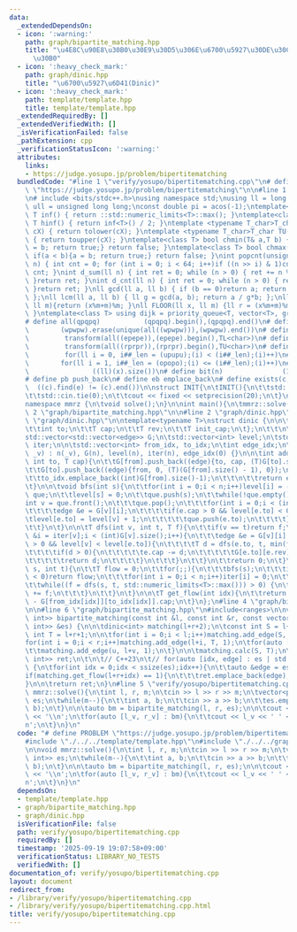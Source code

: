 ```yaml
---
data:
  _extendedDependsOn:
  - icon: ':warning:'
    path: graph/bipartite_matching.hpp
    title: "\u4E8C\u90E8\u30B0\u30E9\u30D5\u306E\u6700\u5927\u30DE\u30C3\u30C1\u30F3\
      \u30B0"
  - icon: ':heavy_check_mark:'
    path: graph/dinic.hpp
    title: "\u6700\u5927\u6D41(Dinic)"
  - icon: ':heavy_check_mark:'
    path: template/template.hpp
    title: template/template.hpp
  _extendedRequiredBy: []
  _extendedVerifiedWith: []
  _isVerificationFailed: false
  _pathExtension: cpp
  _verificationStatusIcon: ':warning:'
  attributes:
    links:
    - https://judge.yosupo.jp/problem/bipertitematching
  bundledCode: "#line 1 \"verify/yosupo/bipertitematching.cpp\"\n# define PROBLEM\
    \ \"https://judge.yosupo.jp/problem/bipertitematching\"\n\n#line 1 \"template/template.hpp\"\
    \n# include <bits/stdc++.h>\nusing namespace std;\nusing ll = long long;\nusing\
    \ ull = unsigned long long;\nconst double pi = acos(-1);\ntemplate<class T>constexpr\
    \ T inf() { return ::std::numeric_limits<T>::max(); }\ntemplate<class T>constexpr\
    \ T hinf() { return inf<T>() / 2; }\ntemplate <typename T_char>T_char TL(T_char\
    \ cX) { return tolower(cX); }\ntemplate <typename T_char>T_char TU(T_char cX)\
    \ { return toupper(cX); }\ntemplate<class T> bool chmin(T& a,T b) { if(a > b){a\
    \ = b; return true;} return false; }\ntemplate<class T> bool chmax(T& a,T b) {\
    \ if(a < b){a = b; return true;} return false; }\nint popcnt(unsigned long long\
    \ n) { int cnt = 0; for (int i = 0; i < 64; i++)if ((n >> i) & 1)cnt++; return\
    \ cnt; }\nint d_sum(ll n) { int ret = 0; while (n > 0) { ret += n % 10; n /= 10;\
    \ }return ret; }\nint d_cnt(ll n) { int ret = 0; while (n > 0) { ret++; n /= 10;\
    \ }return ret; }\nll gcd(ll a, ll b) { if (b == 0)return a; return gcd(b, a%b);\
    \ };\nll lcm(ll a, ll b) { ll g = gcd(a, b); return a / g*b; };\nll MOD(ll x,\
    \ ll m){return (x%m+m)%m; }\nll FLOOR(ll x, ll m) {ll r = (x%m+m)%m; return (x-r)/m;\
    \ }\ntemplate<class T> using dijk = priority_queue<T, vector<T>, greater<T>>;\n\
    # define all(qpqpq)           (qpqpq).begin(),(qpqpq).end()\n# define UNIQUE(wpwpw)\
    \        (wpwpw).erase(unique(all((wpwpw))),(wpwpw).end())\n# define LOWER(epepe)\
    \         transform(all((epepe)),(epepe).begin(),TL<char>)\n# define UPPER(rprpr)\
    \         transform(all((rprpr)),(rprpr).begin(),TU<char>)\n# define rep(i,upupu)\
    \         for(ll i = 0, i##_len = (upupu);(i) < (i##_len);(i)++)\n# define reps(i,opopo)\
    \        for(ll i = 1, i##_len = (opopo);(i) <= (i##_len);(i)++)\n# define len(x)\
    \                ((ll)(x).size())\n# define bit(n)               (1LL << (n))\n\
    # define pb push_back\n# define eb emplace_back\n# define exists(c, e)       \
    \  ((c).find(e) != (c).end())\n\nstruct INIT{\n\tINIT(){\n\t\tstd::ios::sync_with_stdio(false);\n\
    \t\tstd::cin.tie(0);\n\t\tcout << fixed << setprecision(20);\n\t}\n}INIT;\n\n\
    namespace mmrz {\n\tvoid solve();\n}\n\nint main(){\n\tmmrz::solve();\n}\n#line\
    \ 2 \"graph/bipartite_matching.hpp\"\n\n#line 2 \"graph/dinic.hpp\"\n\n#line 6\
    \ \"graph/dinic.hpp\"\n\ntemplate<typename T>\nstruct dinic {\n\n\tstruct edge{\n\
    \t\tint to;\n\t\tT cap;\n\t\tT rev;\n\t\tT init_cap;\n\t};\n\t\t\n\tint n;\n\t\
    std::vector<std::vector<edge>> G;\n\tstd::vector<int> level;\n\tstd::vector<int>\
    \ iter;\n\n\tstd::vector<int> from_idx, to_idx;\n\tint edge_idx;\n\n\tdinic(int\
    \ _v) : n(_v), G(n), level(n), iter(n), edge_idx(0) {}\n\n\tint add_edge(int from,\
    \ int to, T cap){\n\t\tG[from].push_back((edge){to, cap, (T)G[to].size(), cap});\n\
    \t\tG[to].push_back((edge){from, 0, (T)(G[from].size() - 1), 0});\n\t\tfrom_idx.emplace_back(from);\n\
    \t\tto_idx.emplace_back((int)G[from].size()-1);\n\t\t\n\t\treturn edge_idx++;\n\
    \t}\n\n\tvoid bfs(int s){\n\t\tfor(int i = 0;i < n;i++)level[i] = -1;\n\t\tstd::queue<int>\
    \ que;\n\t\tlevel[s] = 0;\n\t\tque.push(s);\n\t\twhile(!que.empty()){\n\t\t\t\
    int v = que.front();\n\t\t\tque.pop();\n\t\t\tfor(int i = 0;i < (int)G[v].size();i++){\n\
    \t\t\t\tedge &e = G[v][i];\n\t\t\t\tif(e.cap > 0 && level[e.to] < 0){\n\t\t\t\t\
    \tlevel[e.to] = level[v] + 1;\n\t\t\t\t\tque.push(e.to);\n\t\t\t\t}\n\t\t\t}\n\
    \t\t}\n\t}\n\n\tT dfs(int v, int t, T f){\n\t\tif(v == t)return f;\n\t\tfor(int\
    \ &i = iter[v];i < (int)G[v].size();i++){\n\t\t\tedge &e = G[v][i];\n\t\t\tif(e.cap\
    \ > 0 && level[v] < level[e.to]){\n\t\t\t\tT d = dfs(e.to, t, min(f, e.cap));\n\
    \t\t\t\tif(d > 0){\n\t\t\t\t\te.cap -= d;\n\t\t\t\t\tG[e.to][e.rev].cap += d;\n\
    \t\t\t\t\treturn d;\n\t\t\t\t}\n\t\t\t}\n\t\t}\n\t\treturn 0;\n\t}\n\n\tT calc(int\
    \ s, int t){\n\t\tT flow = 0;\n\t\tfor(;;){\n\t\t\tbfs(s);\n\t\t\tif(level[t]\
    \ < 0)return flow;\n\t\t\tfor(int i = 0;i < n;i++)iter[i] = 0;\n\t\t\tT f;\n\t\
    \t\twhile((f = dfs(s, t, std::numeric_limits<T>::max())) > 0) {\n\t\t\t\tflow\
    \ += f;\n\t\t\t}\n\t\t}\n\t}\n\n\tT get_flow(int idx){\n\t\treturn G[from_idx[idx]][to_idx[idx]].init_cap\
    \ - G[from_idx[idx]][to_idx[idx]].cap;\n\t}\n};\n#line 4 \"graph/bipartite_matching.hpp\"\
    \n\n#line 6 \"graph/bipartite_matching.hpp\"\n#include<ranges>\n\nvector<pair<int,\
    \ int>> bipartite_matching(const int &l, const int &r, const vector<pair<int,\
    \ int>> &es) {\n\n\tdinic<int> matching(l+r+2);\n\tconst int S = l+r+0;\n\tconst\
    \ int T = l+r+1;\n\n\tfor(int i = 0;i < l;i++)matching.add_edge(S, i, 1);\n\t\
    for(int i = 0;i < r;i++)matching.add_edge(l+i, T, 1);\n\tfor(auto [u, v] : es){\n\
    \t\tmatching.add_edge(u, l+v, 1);\n\t}\n\n\tmatching.calc(S, T);\n\n\tstd::vector<pair<int,\
    \ int>> ret;\n\t\n\t// C++23\n\t// for(auto [idx, edge] : es | std::views::enumerate)\
    \ {\n\tfor(int idx = 0;idx < ssize(es);idx++){\n\t\tauto &edge = es[idx];\n\t\t\
    if(matching.get_flow(l+r+idx) == 1){\n\t\t\tret.emplace_back(edge);\n\t\t}\n\t\
    }\n\n\treturn ret;\n}\n#line 5 \"verify/yosupo/bipertitematching.cpp\"\n\nvoid\
    \ mmrz::solve(){\n\tint l, r, m;\n\tcin >> l >> r >> m;\n\tvector<pair<int, int>>\
    \ es;\n\twhile(m--){\n\t\tint a, b;\n\t\tcin >> a >> b;\n\t\tes.emplace_back(a,\
    \ b);\n\t}\n\n\tauto bm = bipartite_matching(l, r, es);\n\n\tcout << ssize(bm)\
    \ << '\\n';\n\tfor(auto [l_v, r_v] : bm){\n\t\tcout << l_v << ' ' << r_v << '\\\
    n';\n\t}\n}\n"
  code: "# define PROBLEM \"https://judge.yosupo.jp/problem/bipertitematching\"\n\n\
    #include \"./../../template/template.hpp\"\n#include \"./../../graph/bipartite_matching.hpp\"\
    \n\nvoid mmrz::solve(){\n\tint l, r, m;\n\tcin >> l >> r >> m;\n\tvector<pair<int,\
    \ int>> es;\n\twhile(m--){\n\t\tint a, b;\n\t\tcin >> a >> b;\n\t\tes.emplace_back(a,\
    \ b);\n\t}\n\n\tauto bm = bipartite_matching(l, r, es);\n\n\tcout << ssize(bm)\
    \ << '\\n';\n\tfor(auto [l_v, r_v] : bm){\n\t\tcout << l_v << ' ' << r_v << '\\\
    n';\n\t}\n}\n"
  dependsOn:
  - template/template.hpp
  - graph/bipartite_matching.hpp
  - graph/dinic.hpp
  isVerificationFile: false
  path: verify/yosupo/bipertitematching.cpp
  requiredBy: []
  timestamp: '2025-09-19 19:07:58+09:00'
  verificationStatus: LIBRARY_NO_TESTS
  verifiedWith: []
documentation_of: verify/yosupo/bipertitematching.cpp
layout: document
redirect_from:
- /library/verify/yosupo/bipertitematching.cpp
- /library/verify/yosupo/bipertitematching.cpp.html
title: verify/yosupo/bipertitematching.cpp
---
```

